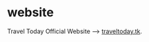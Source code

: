 # website
Travel Today Official Website
--> [traveltoday.tk](https://traveltoday.tk "traveltoday.tk").
